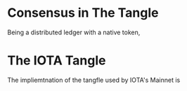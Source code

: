 # Consensus in The Tangle

Being a distributed ledger with a native token, 

# The IOTA Tangle

The impliemtnation of the tangfle used by IOTA's Mainnet is 
